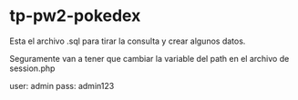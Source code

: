 # tp-pw2-pokedex

Esta el archivo .sql para tirar la consulta y crear algunos datos.

Seguramente van a tener que cambiar la variable del path en el archivo de session.php

user: admin
pass: admin123
